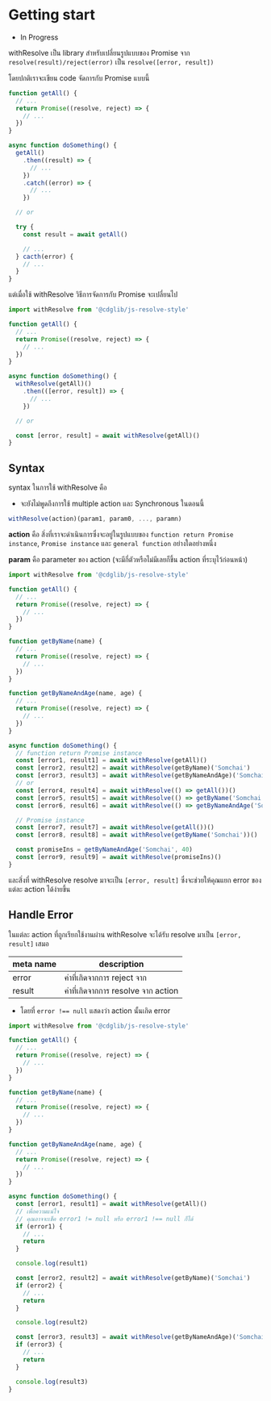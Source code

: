 # Getting start

* In Progress

withResolve เป็น library สำหรับเปลี่ยนรูปแบบของ Promise จาก `resolve(result)/reject(error)` เป็น `resolve([error, result])`

โดยปกติเราจะเขียน code จัดการกับ Promise แบบนี้

```javascript
function getAll() {
  // ...
  return Promise((resolve, reject) => {
    // ...
  })
}

async function doSomething() {
  getAll()
    .then((result) => {
      // ...
    })
    .catch((error) => {
      // ...
    })

  // or

  try {
    const result = await getAll()

    // ...
  } cacth(error) {
    // ...
  }
}
```

แต่เมื่อใช้ withResolve วิธีการจัดการกับ Promise จะเปลี่ยนไป

```javascript
import withResolve from '@cdglib/js-resolve-style'

function getAll() {
  // ...
  return Promise((resolve, reject) => {
    // ...
  })
}

async function doSomething() {
  withResolve(getAll)()
    .then(([error, result]) => {
      // ...
    })

  // or

  const [error, result] = await withResolve(getAll)()
}
```

## Syntax

syntax ในการใช้ withResolve คือ

* จะยังไม่พูดถึงการใช้ multiple action และ Synchronous ในตอนนี้

```javascript
withResolve(action)(param1, param0, ..., paramn)
```

<b>action</b> คือ สิ่งที่เราจะดำเนินการซึ่งจะอยู่ในรูปแบบของ `function return Promise instance`, `Promise instance` และ `general function` อย่างใดอย่างหนึ่ง

<b>param</b> คือ parameter ของ action (จะมีกี่ตัวหรือไม่มีเลยก็ขึ้น action ที่ระบุไว้ก่อนหน้า)

```javascript
import withResolve from '@cdglib/js-resolve-style'

function getAll() {
  // ...
  return Promise((resolve, reject) => {
    // ...
  })
}

function getByName(name) {
  // ...
  return Promise((resolve, reject) => {
    // ...
  })
}

function getByNameAndAge(name, age) {
  // ...
  return Promise((resolve, reject) => {
    // ...
  })
}

async function doSomething() {
  // function return Promise instance
  const [error1, result1] = await withResolve(getAll)()
  const [error2, result2] = await withResolve(getByName)('Somchai')
  const [error3, result3] = await withResolve(getByNameAndAge)('Somchai', 40)
  // or
  const [error4, result4] = await withResolve(() => getAll())()
  const [error5, result5] = await withResolve(() => getByName('Somchai'))()
  const [error6, result6] = await withResolve(() => getByNameAndAge('Somchai', 40))()

  // Promise instance
  const [error7, result7] = await withResolve(getAll())()
  const [error8, result8] = await withResolve(getByName('Somchai'))()

  const promiseIns = getByNameAndAge('Somchai', 40)
  const [error9, result9] = await withResolve(promiseIns)()
}
```

และสิ่งที่ withResolve resolve มาจะเป็น `[error, result]`
ซึ่งจะช่วยให้คุณแยก error ของแต่ละ action ได้ง่ายขึ้น

## Handle Error

ในแต่ละ action ที่ถูกเรียกใช้งานผ่าน withResolve จะได้รับ resolve มาเป็น `[error, result]` เสมอ

meta name | description
--------- | -----------
error | ค่าที่เกิดจากการ reject จาก
result | ค่าที่เกิดจากการ resolve จาก action

* โดยที่ `error !== null` แสดงว่า action นั้นเกิด error

```javascript
import withResolve from '@cdglib/js-resolve-style'

function getAll() {
  // ...
  return Promise((resolve, reject) => {
    // ...
  })
}

function getByName(name) {
  // ...
  return Promise((resolve, reject) => {
    // ...
  })
}

function getByNameAndAge(name, age) {
  // ...
  return Promise((resolve, reject) => {
    // ...
  })
}

async function doSomething() {
  const [error1, result1] = await withResolve(getAll)()
  // เพื่อความแน่ใจ
  // คุณอาจจะเช็ค error1 != null หรือ error1 !== null ก็ได้
  if (error1) {
    // ...
    return
  }

  console.log(result1)

  const [error2, result2] = await withResolve(getByName)('Somchai')
  if (error2) {
    // ...
    return
  }

  console.log(result2)

  const [error3, result3] = await withResolve(getByNameAndAge)('Somchai', 40)
  if (error3) {
    // ...
    return
  }

  console.log(result3)
}
```
